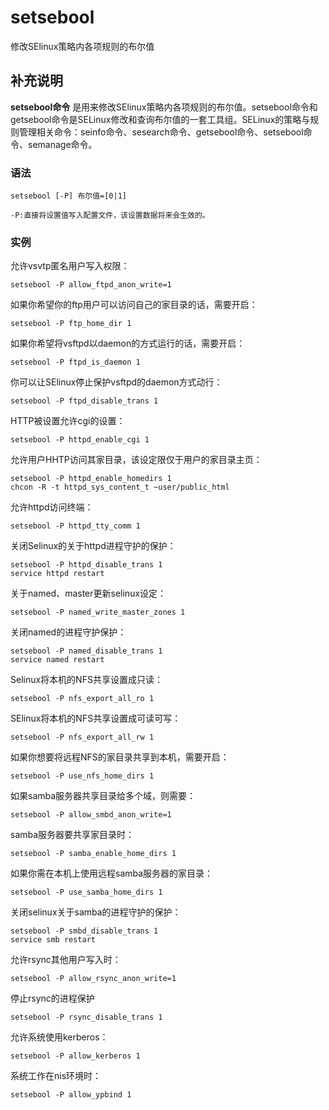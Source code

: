 setsebool
===

修改SElinux策略内各项规则的布尔值

## 补充说明

**setsebool命令** 是用来修改SElinux策略内各项规则的布尔值。setsebool命令和getsebool命令是SELinux修改和查询布尔值的一套工具组。SELinux的策略与规则管理相关命令：seinfo命令、sesearch命令、getsebool命令、setsebool命令、semanage命令。

### 语法  

```
setsebool [-P] 布尔值=[0|1]
```

  

```
-P:直接将设置值写入配置文件，该设置数据将来会生效的。
```

### 实例  

允许vsvtp匿名用户写入权限：

```
setsebool -P allow_ftpd_anon_write=1
```

如果你希望你的ftp用户可以访问自己的家目录的话，需要开启：

```
setsebool -P ftp_home_dir 1
```

如果你希望将vsftpd以daemon的方式运行的话，需要开启：

```
setsebool -P ftpd_is_daemon 1
```

你可以让SElinux停止保护vsftpd的daemon方式动行：

```
setsebool -P ftpd_disable_trans 1 
```

HTTP被设置允许cgi的设置：

```
setsebool -P httpd_enable_cgi 1
```

允许用户HHTP访问其家目录，该设定限仅于用户的家目录主页：

```
setsebool -P httpd_enable_homedirs 1
chcon -R -t httpd_sys_content_t ~user/public_html
```

允许httpd访问终端：

```
setsebool -P httpd_tty_comm 1
```

关闭Selinux的关于httpd进程守护的保护：

```
setsebool -P httpd_disable_trans 1
service httpd restart
```

关于named、master更新selinux设定：

```
setsebool -P named_write_master_zones 1
```

关闭named的进程守护保护：

```
setsebool -P named_disable_trans 1
service named restart
```

Selinux将本机的NFS共享设置成只读：

```
setsebool -P nfs_export_all_ro 1
```

SElinux将本机的NFS共享设置成可读可写：

```
setsebool -P nfs_export_all_rw 1
```

如果你想要将远程NFS的家目录共享到本机，需要开启：

```
setsebool -P use_nfs_home_dirs 1
```

如果samba服务器共享目录给多个域，则需要：

```
setsebool -P allow_smbd_anon_write=1
```

samba服务器要共享家目录时：

```
setsebool -P samba_enable_home_dirs 1
```

如果你需在本机上使用远程samba服务器的家目录：

```
setsebool -P use_samba_home_dirs 1
```

关闭selinux关于samba的进程守护的保护：

```
setsebool -P smbd_disable_trans 1
service smb restart
```

允许rsync其他用户写入时：

```
setsebool -P allow_rsync_anon_write=1
```

停止rsync的进程保护

```
setsebool -P rsync_disable_trans 1
```

允许系统使用kerberos：

```
setsebool -P allow_kerberos 1
```

系统工作在nis环境时：

```
setsebool -P allow_ypbind 1
```


